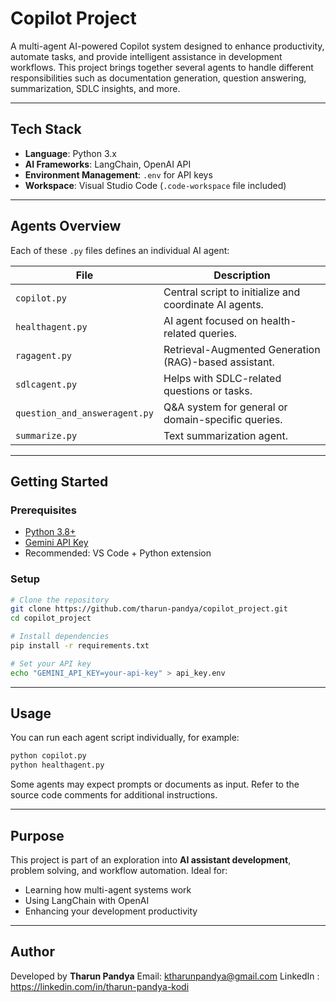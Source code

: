 
# Copilot Project 

A multi-agent AI-powered Copilot system designed to enhance productivity, automate tasks, and provide intelligent assistance in development workflows. This project brings together several agents to handle different responsibilities such as documentation generation, question answering, summarization, SDLC insights, and more.

---

## Tech Stack

- **Language**: Python 3.x
- **AI Frameworks**: LangChain, OpenAI API
- **Environment Management**: `.env` for API keys
- **Workspace**: Visual Studio Code (`.code-workspace` file included)

---

## Agents Overview

Each of these `.py` files defines an individual AI agent:

| File | Description |
|------|-------------|
| `copilot.py` | Central script to initialize and coordinate AI agents. |
| `healthagent.py` | AI agent focused on health-related queries. |
| `ragagent.py` | Retrieval-Augmented Generation (RAG)-based assistant. |
| `sdlcagent.py` | Helps with SDLC-related questions or tasks. |
| `question_and_answeragent.py` | Q&A system for general or domain-specific queries. |
| `summarize.py` | Text summarization agent. |

---

## Getting Started

### Prerequisites

- [Python 3.8+](https://www.python.org/downloads/)
- [Gemini API Key](https://aistudio.google.com/apikey)
- Recommended: VS Code + Python extension

### Setup

```bash
# Clone the repository
git clone https://github.com/tharun-pandya/copilot_project.git
cd copilot_project

# Install dependencies
pip install -r requirements.txt

# Set your API key
echo "GEMINI_API_KEY=your-api-key" > api_key.env
```

---

## Usage

You can run each agent script individually, for example:

```bash
python copilot.py
python healthagent.py
```

Some agents may expect prompts or documents as input. Refer to the source code comments for additional instructions.

---

## Purpose

This project is part of an exploration into **AI assistant development**, problem solving, and workflow automation. Ideal for:

- Learning how multi-agent systems work
- Using LangChain with OpenAI
- Enhancing your development productivity

---

## Author

Developed by **Tharun Pandya**
Email: ktharunpandya@gmail.com
LinkedIn : https://linkedin.com/in/tharun-pandya-kodi
